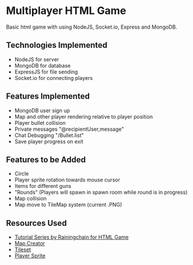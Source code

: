 # Multiplayer HTML Game
Basic html game with using NodeJS, Socket.io, Express and MongoDB.

## Technologies Implemented
- NodeJS for server
- MongoDB for database
- ExpressJS for file sending
- Socket.io for connecting players

## Features Implemented
- MongoDB user sign up
- Map and other player rendering relative to player position
- Player bullet collision
- Private messages "@recipientUser,message"
- Chat Debugging "/Bullet.list"
- Save player progress on exit

## Features to be Added
- Circle
- Player sprite rotation towards mouse cursor
- Items for different guns
- "Rounds" (Players will spawn in spawn room while round is in progress)
- Map collision
- Map move to TileMap system (current .PNG)

## Resources Used
- [Tutorial Series by Rainingchain for HTML Game](https://youtu.be/PfSwUOBL1YQ)
- [Map Creator](https://www.mapeditor.org/)
- [Tileset](https://opengameart.org/content/rpg-pack-base-set)
- [Player Sprite](https://opengameart.org/content/animated-top-down-survivor-player)
